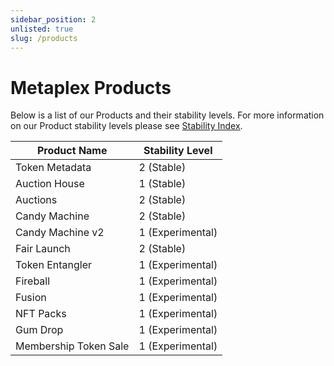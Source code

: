 ```yaml
---
sidebar_position: 2
unlisted: true
slug: /products
---
```


# Metaplex Products
Below is a list of our Products and their stability levels. For more information on our Product stability levels please see [Stability Index](/stability).

| Product Name     | Stability Level |
|------------------|-----------------|
| Token Metadata   | 2 (Stable)       |
| Auction House    | 1 (Stable) |
| Auctions         | 2 (Stable)       |
| Candy Machine    | 2 (Stable)       |
| Candy Machine v2 | 1 (Experimental) |
| Fair Launch      | 2 (Stable)       |
| Token Entangler  | 1 (Experimental) |
| Fireball         | 1 (Experimental) |
| Fusion           | 1 (Experimental) |
| NFT Packs        | 1 (Experimental) |
| Gum Drop         | 1 (Experimental) |
| Membership Token Sale | 1 (Experimental) |
